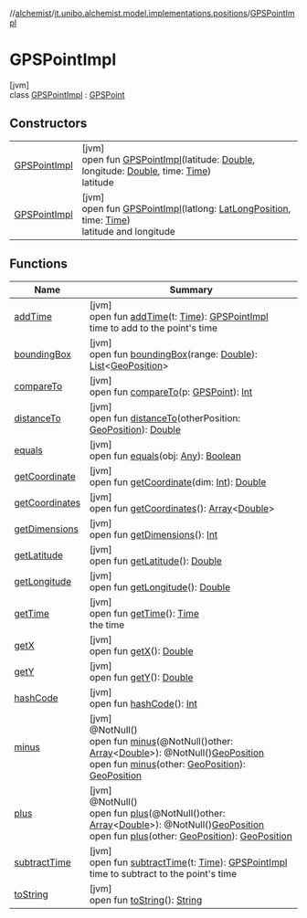 //[alchemist](../../../index.md)/[it.unibo.alchemist.model.implementations.positions](../index.md)/[GPSPointImpl](index.md)

# GPSPointImpl

[jvm]\
class [GPSPointImpl](index.md) : [GPSPoint](../../it.unibo.alchemist.model.interfaces/-g-p-s-point/index.md)

## Constructors

| | |
|---|---|
| [GPSPointImpl](-g-p-s-point-impl.md) | [jvm]<br>open fun [GPSPointImpl](-g-p-s-point-impl.md)(latitude: [Double](https://kotlinlang.org/api/latest/jvm/stdlib/kotlin/-double/index.html), longitude: [Double](https://kotlinlang.org/api/latest/jvm/stdlib/kotlin/-double/index.html), time: [Time](../../it.unibo.alchemist.model.interfaces/-time/index.md))<br>latitude |
| [GPSPointImpl](-g-p-s-point-impl.md) | [jvm]<br>open fun [GPSPointImpl](-g-p-s-point-impl.md)(latlong: [LatLongPosition](../-lat-long-position/index.md), time: [Time](../../it.unibo.alchemist.model.interfaces/-time/index.md))<br>latitude and longitude |

## Functions

| Name | Summary |
|---|---|
| [addTime](add-time.md) | [jvm]<br>open fun [addTime](add-time.md)(t: [Time](../../it.unibo.alchemist.model.interfaces/-time/index.md)): [GPSPointImpl](index.md)<br>time to add to the point's time |
| [boundingBox](bounding-box.md) | [jvm]<br>open fun [boundingBox](bounding-box.md)(range: [Double](https://kotlinlang.org/api/latest/jvm/stdlib/kotlin/-double/index.html)): [List](https://docs.oracle.com/javase/8/docs/api/java/util/List.html)<[GeoPosition](../../it.unibo.alchemist.model.interfaces/-geo-position/index.md)> |
| [compareTo](compare-to.md) | [jvm]<br>open fun [compareTo](compare-to.md)(p: [GPSPoint](../../it.unibo.alchemist.model.interfaces/-g-p-s-point/index.md)): [Int](https://kotlinlang.org/api/latest/jvm/stdlib/kotlin/-int/index.html) |
| [distanceTo](distance-to.md) | [jvm]<br>open fun [distanceTo](distance-to.md)(otherPosition: [GeoPosition](../../it.unibo.alchemist.model.interfaces/-geo-position/index.md)): [Double](https://kotlinlang.org/api/latest/jvm/stdlib/kotlin/-double/index.html) |
| [equals](equals.md) | [jvm]<br>open fun [equals](equals.md)(obj: [Any](https://kotlinlang.org/api/latest/jvm/stdlib/kotlin/-any/index.html)): [Boolean](https://kotlinlang.org/api/latest/jvm/stdlib/kotlin/-boolean/index.html) |
| [getCoordinate](get-coordinate.md) | [jvm]<br>open fun [getCoordinate](get-coordinate.md)(dim: [Int](https://kotlinlang.org/api/latest/jvm/stdlib/kotlin/-int/index.html)): [Double](https://kotlinlang.org/api/latest/jvm/stdlib/kotlin/-double/index.html) |
| [getCoordinates](get-coordinates.md) | [jvm]<br>open fun [getCoordinates](get-coordinates.md)(): [Array](https://kotlinlang.org/api/latest/jvm/stdlib/kotlin/-array/index.html)<[Double](https://kotlinlang.org/api/latest/jvm/stdlib/kotlin/-double/index.html)> |
| [getDimensions](get-dimensions.md) | [jvm]<br>open fun [getDimensions](get-dimensions.md)(): [Int](https://kotlinlang.org/api/latest/jvm/stdlib/kotlin/-int/index.html) |
| [getLatitude](get-latitude.md) | [jvm]<br>open fun [getLatitude](get-latitude.md)(): [Double](https://kotlinlang.org/api/latest/jvm/stdlib/kotlin/-double/index.html) |
| [getLongitude](get-longitude.md) | [jvm]<br>open fun [getLongitude](get-longitude.md)(): [Double](https://kotlinlang.org/api/latest/jvm/stdlib/kotlin/-double/index.html) |
| [getTime](get-time.md) | [jvm]<br>open fun [getTime](get-time.md)(): [Time](../../it.unibo.alchemist.model.interfaces/-time/index.md)<br>the time |
| [getX](get-x.md) | [jvm]<br>open fun [getX](get-x.md)(): [Double](https://kotlinlang.org/api/latest/jvm/stdlib/kotlin/-double/index.html) |
| [getY](get-y.md) | [jvm]<br>open fun [getY](get-y.md)(): [Double](https://kotlinlang.org/api/latest/jvm/stdlib/kotlin/-double/index.html) |
| [hashCode](hash-code.md) | [jvm]<br>open fun [hashCode](hash-code.md)(): [Int](https://kotlinlang.org/api/latest/jvm/stdlib/kotlin/-int/index.html) |
| [minus](minus.md) | [jvm]<br>@NotNull()<br>open fun [minus](minus.md)(@NotNull()other: [Array](https://kotlinlang.org/api/latest/jvm/stdlib/kotlin/-array/index.html)<[Double](https://kotlinlang.org/api/latest/jvm/stdlib/kotlin/-double/index.html)>): @NotNull()[GeoPosition](../../it.unibo.alchemist.model.interfaces/-geo-position/index.md)<br>open fun [minus](minus.md)(other: [GeoPosition](../../it.unibo.alchemist.model.interfaces/-geo-position/index.md)): [GeoPosition](../../it.unibo.alchemist.model.interfaces/-geo-position/index.md) |
| [plus](plus.md) | [jvm]<br>@NotNull()<br>open fun [plus](plus.md)(@NotNull()other: [Array](https://kotlinlang.org/api/latest/jvm/stdlib/kotlin/-array/index.html)<[Double](https://kotlinlang.org/api/latest/jvm/stdlib/kotlin/-double/index.html)>): @NotNull()[GeoPosition](../../it.unibo.alchemist.model.interfaces/-geo-position/index.md)<br>open fun [plus](plus.md)(other: [GeoPosition](../../it.unibo.alchemist.model.interfaces/-geo-position/index.md)): [GeoPosition](../../it.unibo.alchemist.model.interfaces/-geo-position/index.md) |
| [subtractTime](subtract-time.md) | [jvm]<br>open fun [subtractTime](subtract-time.md)(t: [Time](../../it.unibo.alchemist.model.interfaces/-time/index.md)): [GPSPointImpl](index.md)<br>time to subtract to the point's time |
| [toString](to-string.md) | [jvm]<br>open fun [toString](to-string.md)(): [String](https://docs.oracle.com/javase/8/docs/api/java/lang/String.html) |
